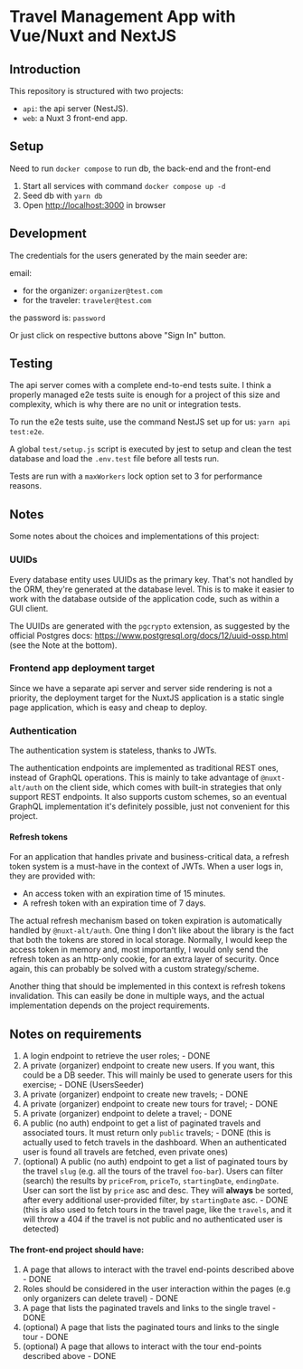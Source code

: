 # Travel Management App with Vue/Nuxt and NextJS


## Introduction

This repository is structured with two projects:

- `api`: the api server (NestJS).
- `web`: a Nuxt 3 front-end app.

## Setup

Need to run `docker compose` to run db, the back-end and the front-end

1. Start all services with command `docker compose up -d`
2. Seed db with `yarn db`
3. Open <http://localhost:3000> in browser

## Development

The credentials for the users generated by the main seeder are:

email:

- for the organizer: `organizer@test.com`
- for the traveler: `traveler@test.com`

the password is: `password`

Or just click on respective buttons above "Sign In" button.

## Testing

The api server comes with a complete end-to-end tests suite. I think a properly managed e2e tests suite is enough for a project of this size and complexity, which is why there are no unit or integration tests.

To run the e2e tests suite, use the command NestJS set up for us: `yarn api test:e2e`.

A global `test/setup.js` script is executed by jest to setup and clean the test database and load the `.env.test` file before all tests run.

Tests are run with a `maxWorkers` lock option set to 3 for performance reasons.

## Notes

Some notes about the choices and implementations of this project:

### UUIDs

Every database entity uses UUIDs as the primary key. That's not handled by the ORM, they're generated at the database level. This is to make it easier to work with the database outside of the application code, such as within a GUI client.

The UUIDs are generated with the `pgcrypto` extension, as suggested by the official Postgres docs: https://www.postgresql.org/docs/12/uuid-ossp.html (see the Note at the bottom).

### Frontend app deployment target

Since we have a separate api server and server side rendering is not a priority, the deployment target for the NuxtJS application is a static single page application, which is easy and cheap to deploy.

### Authentication

The authentication system is stateless, thanks to JWTs.

The authentication endpoints are implemented as traditional REST ones, instead of GraphQL operations. This is mainly to take advantage of `@nuxt-alt/auth` on the client side, which comes with built-in strategies that only support REST endpoints. It also supports custom schemes, so an eventual GraphQL implementation it's definitely possible, just not convenient for this project.

#### Refresh tokens

For an application that handles private and business-critical data, a refresh token system is a must-have in the context of JWTs. When a user logs in, they are provided with:

- An access token with an expiration time of 15 minutes.
- A refresh token with an expiration time of 7 days.

The actual refresh mechanism based on token expiration is automatically handled by `@nuxt-alt/auth`. One thing I don't like about the library is the fact that both the tokens are stored in local storage. Normally, I would keep the access token in memory and, most importantly, I would only send the refresh token as an http-only cookie, for an extra layer of security. Once again, this can probably be solved with a custom strategy/scheme.

Another thing that should be implemented in this context is refresh tokens invalidation. This can easily be done in multiple ways, and the actual implementation depends on the project requirements.

## Notes on requirements

1. A login endpoint to retrieve the user roles; - DONE
2. A private (organizer) endpoint to create new users. If you want, this could be a DB seeder. This will mainly be used to generate users for this exercise; - DONE (UsersSeeder)
3. A private (organizer) endpoint to create new travels; - DONE
4. A private (organizer) endpoint to create new tours for travel; - DONE
5. A private (organizer) endpoint to delete a travel; - DONE
6. A public (no auth) endpoint to get a list of paginated travels and associated tours. It must return only `public` travels; - DONE (this is actually used to fetch travels in the dashboard. When an authenticated user is found all travels are fetched, even private ones)
7. (optional) A public (no auth) endpoint to get a list of paginated tours by the travel `slug` (e.g. all the tours of the travel `foo-bar`). Users can filter (search) the results by `priceFrom`, `priceTo`, `startingDate`, `endingDate`. User can sort the list by `price` asc and desc. They will **always** be sorted, after every additional user-provided filter, by `startingDate` asc. - DONE (this is also used to fetch tours in the travel page, like the `travels`, and it will throw a 404 if the travel is not public and no authenticated user is detected)

#### The front-end project should have:

1. A page that allows to interact with the travel end-points described above - DONE
2. Roles should be considered in the user interaction within the pages (e.g only organizers can delete travel) - DONE
3. A page that lists the paginated travels and links to the single travel - DONE
4. (optional) A page that lists the paginated tours and links to the single tour - DONE
5. (optional) A page that allows to interact with the tour end-points described above - DONE

